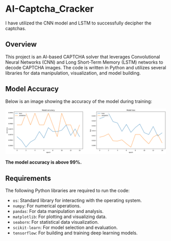 # AI-Captcha_Cracker

I have utilized the CNN model and LSTM to successfully decipher the captchas.

## Overview

This project is an AI-based CAPTCHA solver that leverages Convolutional Neural Networks (CNN) and Long Short-Term Memory (LSTM) networks to decode CAPTCHA images. The code is written in Python and utilizes several libraries for data manipulation, visualization, and model building.

## Model Accuracy

Below is an image showing the accuracy of the model during training:

![Model Accuracy](output.png)

**The model accuracy is above 99%.**

## Requirements

The following Python libraries are required to run the code:

- `os`: Standard library for interacting with the operating system.
- `numpy`: For numerical operations.
- `pandas`: For data manipulation and analysis.
- `matplotlib`: For plotting and visualizing data.
- `seaborn`: For statistical data visualization.
- `scikit-learn`: For model selection and evaluation.
- `tensorflow`: For building and training deep learning models.